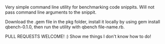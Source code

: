 Very simple command line utility for benchmarking code snippits. Will not pass command line arguments to the snippit.

Download the .gem file in the pkg folder, install it locally by using gem install qbench-0.1.0, then run the utility with qbench file-name.rb.

PULL REQUESTS WELCOME! :) Show me things I don't know how to do!